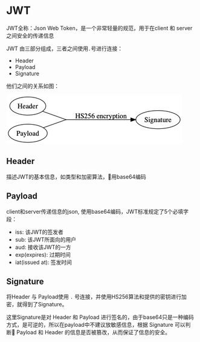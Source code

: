 # JWT 

JWT全称：Json Web Token，是一个非常轻量的规范，用于在client 和 server之间安全的传递信息

JWT 由三部分组成，三者之间使用`.`号进行连接：

* Header
* Payload
* Signature

他们之间的关系如图：

![JWT](./../../assets/graphes/jwt.png)


## Header

描述JWT的基本信息，如类型和加密算法，用base64编码

## Payload

client和server传递信息的json, 使用base64编码，JWT标准规定了5个必填字段：

* iss: 该JWT的签发者
* sub: 该JWT所面向的用户
* aud: 接收该JWT的一方
* exp(expires): 过期时间
* iat(issued at): 签发时间

## Signature

将Header 与 Payload使用 `.` 号连接，并使用HS256算法和提供的密钥进行加密，就得到了Signature。

这里Signature是对 Header 和 Payload 进行签名的，由于base64只是一种编码方式，是可逆的，所以在payload中不建议放敏感信息，根据 Signature 可以判断 Payload 和 Header 的信息是否被篡改，从而保证了信息的安全。

